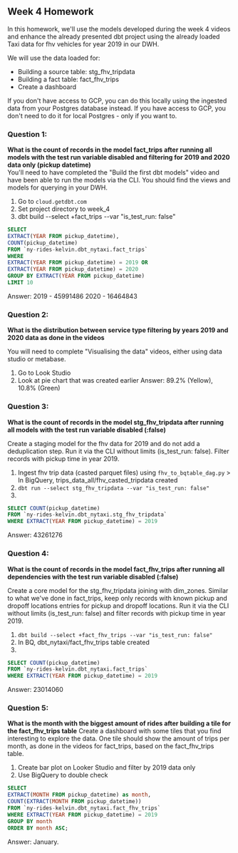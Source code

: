 ## Week 4 Homework 
In this homework, we'll use the models developed during the week 4 videos and enhance the already presented dbt project using the already loaded Taxi data for fhv vehicles for year 2019 in our DWH.

We will use the data loaded for:
* Building a source table: stg_fhv_tripdata
* Building a fact table: fact_fhv_trips
* Create a dashboard 

If you don't have access to GCP, you can do this locally using the ingested data from your Postgres database
instead. If you have access to GCP, you don't need to do it for local Postgres -
only if you want to.

### Question 1: 
**What is the count of records in the model fact_trips after running all models with the test run variable disabled and filtering for 2019 and 2020 data only (pickup datetime)**  
You'll need to have completed the "Build the first dbt models" video and have been able to run the models via the CLI. 
You should find the views and models for querying in your DWH.

1. Go to `cloud.getdbt.com`
2. Set project directory to week_4
3. dbt build --select +fact_trips --var "is_test_run: false"
``` sql
SELECT
EXTRACT(YEAR FROM pickup_datetime),
COUNT(pickup_datetime)
FROM `ny-rides-kelvin.dbt_nytaxi.fact_trips`
WHERE
EXTRACT(YEAR FROM pickup_datetime) = 2019 OR
EXTRACT(YEAR FROM pickup_datetime) = 2020
GROUP BY EXTRACT(YEAR FROM pickup_datetime)
LIMIT 10
```
Answer:
2019 - 45991486
2020 - 16464843

### Question 2: 
**What is the distribution between service type filtering by years 2019 and 2020 data as done in the videos**

You will need to complete "Visualising the data" videos, either using data studio or metabase. 
1. Go to Look Studio
2. Look at pie chart that was created earlier
Answer: 89.2% (Yellow), 10.8% (Green)


### Question 3: 
**What is the count of records in the model stg_fhv_tripdata after running all models with the test run variable disabled (:false)**  

Create a staging model for the fhv data for 2019 and do not add a deduplication step. Run it via the CLI without limits (is_test_run: false).
Filter records with pickup time in year 2019.

1. Ingest fhv trip data (casted parquet files) using `fhv_to_bqtable_dag.py` > In BigQuery, trips_data_all/fhv_casted_tripdata created
2. `dbt run --select stg_fhv_tripdata --var "is_test_run: false"`
3. 
``` sql
SELECT COUNT(pickup_datetime)
FROM `ny-rides-kelvin.dbt_nytaxi.stg_fhv_tripdata`
WHERE EXTRACT(YEAR FROM pickup_datetime) = 2019
```
Answer: 43261276

### Question 4: 
**What is the count of records in the model fact_fhv_trips after running all dependencies with the test run variable disabled (:false)**  

Create a core model for the stg_fhv_tripdata joining with dim_zones.
Similar to what we've done in fact_trips, keep only records with known pickup and dropoff locations entries for pickup and dropoff locations. 
Run it via the CLI without limits (is_test_run: false) and filter records with pickup time in year 2019.

1. `dbt build --select +fact_fhv_trips --var "is_test_run: false"`
2. In BQ, dbt_nytaxi/fact_fhv_trips table created
3. 
```sql
SELECT COUNT(pickup_datetime)
FROM `ny-rides-kelvin.dbt_nytaxi.fact_trips`
WHERE EXTRACT(YEAR FROM pickup_datetime) = 2019
```
Answer: 23014060

### Question 5: 
**What is the month with the biggest amount of rides after building a tile for the fact_fhv_trips table**
Create a dashboard with some tiles that you find interesting to explore the data. One tile should show the amount of trips per month, as done in the videos for fact_trips, based on the fact_fhv_trips table.
1. Create bar plot on Looker Studio and filter by 2019 data only
2. Use BigQuery to double check
``` sql
SELECT
EXTRACT(MONTH FROM pickup_datetime) as month,
COUNT(EXTRACT(MONTH FROM pickup_datetime))
FROM `ny-rides-kelvin.dbt_nytaxi.fact_fhv_trips`
WHERE EXTRACT(YEAR FROM pickup_datetime) = 2019
GROUP BY month
ORDER BY month ASC;
```
Answer: January. 

